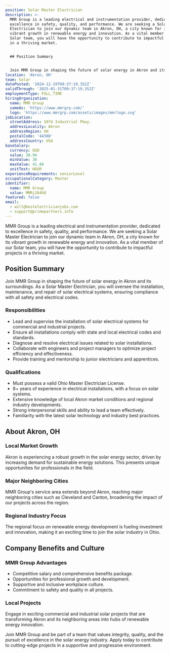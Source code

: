 ```yaml
---
position: Solar Master Electrician
description: >-
  MMR Group is a leading electrical and instrumentation provider, dedicated to
  excellence in safety, quality, and performance. We are seeking a Solar Master
  Electrician to join our dynamic team in Akron, OH, a city known for its
  vibrant growth in renewable energy and innovation. As a vital member of our
  Solar team, you will have the opportunity to contribute to impactful projects
  in a thriving market.


  ## Position Summary


  Join MMR Group in shaping the future of solar energy in Akron and its surro...
location: 'Akron, OH'
team: Solar
datePosted: '2024-12-19T09:37:19.352Z'
validThrough: '2025-01-31T09:37:19.352Z'
employmentType: FULL_TIME
hiringOrganization:
  name: MMR Group
  sameAs: 'https://www.mmrgrp.com/'
  logo: 'https://www.mmrgrp.com/assets/images/mmrlogo.svg'
jobLocation:
  streetAddress: 1074 Industrial Pkwy.
  addressLocality: Akron
  addressRegion: OH
  postalCode: '44308'
  addressCountry: USA
baseSalary:
  currency: USD
  value: 38.94
  minValue: 36
  maxValue: 41.88
  unitText: HOUR
experienceRequirements: seniorLevel
occupationalCategory: Master
identifier:
  name: MMR Group
  value: MMRi284h8
featured: false
email:
  - will@bestelectricianjobs.com
  - support@primepartners.info
---
```




MMR Group is a leading electrical and instrumentation provider, dedicated to excellence in safety, quality, and performance. We are seeking a Solar Master Electrician to join our dynamic team in Akron, OH, a city known for its vibrant growth in renewable energy and innovation. As a vital member of our Solar team, you will have the opportunity to contribute to impactful projects in a thriving market.

## Position Summary

Join MMR Group in shaping the future of solar energy in Akron and its surroundings. As a Solar Master Electrician, you will oversee the installation, maintenance, and repair of solar electrical systems, ensuring compliance with all safety and electrical codes.

### Responsibilities

- Lead and supervise the installation of solar electrical systems for commercial and industrial projects.
- Ensure all installations comply with state and local electrical codes and standards.
- Diagnose and resolve electrical issues related to solar installations.
- Collaborate with engineers and project managers to optimize project efficiency and effectiveness.
- Provide training and mentorship to junior electricians and apprentices.

### Qualifications

- Must possess a valid Ohio Master Electrician License.
- 8+ years of experience in electrical installations, with a focus on solar systems.
- Extensive knowledge of local Akron market conditions and regional industry developments.
- Strong interpersonal skills and ability to lead a team effectively.
- Familiarity with the latest solar technology and industry best practices.

## About Akron, OH

### Local Market Growth

Akron is experiencing a robust growth in the solar energy sector, driven by increasing demand for sustainable energy solutions. This presents unique opportunities for professionals in the field.

### Major Neighboring Cities

MMR Group's service area extends beyond Akron, reaching major neighboring cities such as Cleveland and Canton, broadening the impact of our projects across the region.

### Regional Industry Focus

The regional focus on renewable energy development is fueling investment and innovation, making it an exciting time to join the solar industry in Ohio.

## Company Benefits and Culture

### MMR Group Advantages

- Competitive salary and comprehensive benefits package.
- Opportunities for professional growth and development.
- Supportive and inclusive workplace culture.
- Commitment to safety and quality in all projects.

### Local Projects

Engage in exciting commercial and industrial solar projects that are transforming Akron and its neighboring areas into hubs of renewable energy innovation.

Join MMR Group and be part of a team that values integrity, quality, and the pursuit of excellence in the solar energy industry. Apply today to contribute to cutting-edge projects in a supportive and progressive environment.

